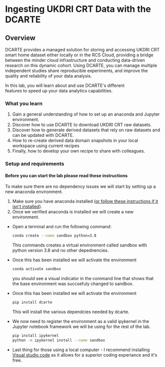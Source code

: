 # Ingesting UKDRI CRT Data with the DCARTE

## Overview

DCARTE provides a managed solution for storing and accessing UKDRI CRT smart home dataset either locally or in the RCS Cloud, providing a bridge between the minder cloud infrastructure and conducting data-driven research on this dynamic cohort. Using DCARTE, you can manage multiple independent studies share reproducible experiments, and improve the quality and reliability of your data analysis.

In this lab, you will learn about and use DCARTE's different features to speed up your data analytics capabilities.

### What you learn

1. Gain a general understanding of how to set up an anaconda and Jupyter environment.
1. Discover how to use DCARTE to download UKDRI CRT raw datasets.
1. Discover how to generate derived datasets that rely on raw datasets and can be updated with DCARTE.
1. How to re-create derived data domain snapshots in your local workspace using current recipes
1. Finally, how to develop your own recipe to share with colleagues.

### Setup and requirements

#### Before you can start the lab please read these instructions

To make sure there are no dependency issues we will start by setting up a new anaconda environment.

1. Make sure you have anaconda installed ([or follow these instructions if it isn't installed](https://docs.anaconda.com/anaconda/install/)).
2. Once we verified anaconda is installed we will create a new environment. 
* Open a terminal and run the following command:
   
   ```bash
   conda create --name sandbox python=3.8
   ```
    This commands creates a virtual environment called sandbox with python version 3.8 and no other depednencies.  
* Once this has been installed we will activate the environment

   ```bash
   conda activate sandbox 
   ```
   you should see a visual indicator in the command line that shows that the base environment was succsefuly changed to sandbox.

* Once this has been installed we will activate the environment

   ```bash
   pip install dcarte
   ```
   This will install the various dependcies needed by dcarte.

* We now need to register the environment as a valid ipykernel in the Jupyter notebook framework we will be using for the rest of the lab.

   ```bash
   pip install ipykernel
   python -m ipykernel install --name sandbox
   ```

* Last thing for those using a local computer - I recommend installing [Visual studio code](https://code.visualstudio.com/) as it allows for a superior coding experiance and it's free.

